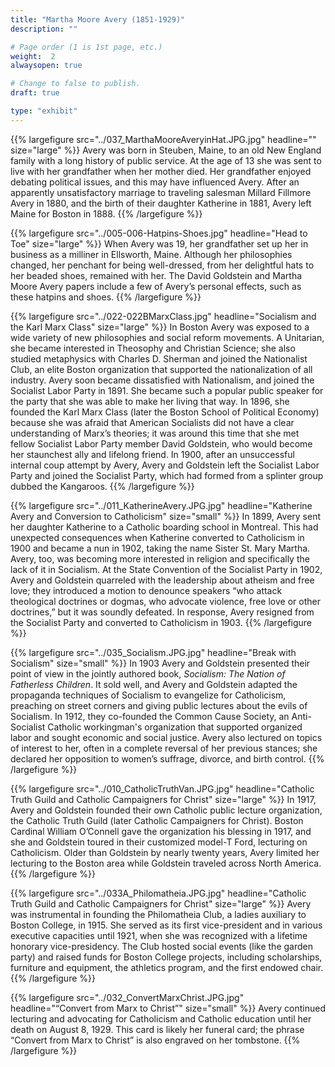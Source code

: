 ```yaml
---
title: "Martha Moore Avery (1851-1929)"
description: ""

# Page order (1 is 1st page, etc.)
weight:  2
alwaysopen: true

# Change to false to publish.
draft: true

type: "exhibit"
---
```


{{% largefigure src="../037_MarthaMooreAveryinHat.JPG.jpg" headline="" size="large" %}}
Avery was born in Steuben, Maine, to an old New England family with a long history of public service. At the age of 13 she was sent to live with her grandfather when her mother died. Her grandfather enjoyed debating political issues, and this may have influenced Avery. After an apparently unsatisfactory marriage to traveling salesman Millard Fillmore Avery in 1880, and the birth of their daughter Katherine in 1881, Avery left Maine for Boston in 1888.
{{% /largefigure %}}

{{% largefigure src="../005-006-Hatpins-Shoes.jpg" headline="Head to Toe" size="large" %}}
When Avery was 19, her grandfather set up her in business as a milliner in Ellsworth, Maine. Although her philosophies changed, her penchant for being well-dressed, from her delightful hats to her beaded shoes, remained with her. The David Goldstein and Martha Moore Avery papers include a few of Avery’s personal effects, such as these hatpins and shoes. 
{{% /largefigure %}}

{{% largefigure src="../022-022BMarxClass.jpg" headline="Socialism and the Karl Marx Class" size="large" %}}
In Boston Avery was exposed to a wide variety of new philosophies and social reform movements. A Unitarian, she became interested in Theosophy and Christian Science; she also studied metaphysics with Charles D. Sherman and joined the Nationalist Club, an elite Boston organization that supported the nationalization of all industry. Avery soon became dissatisfied with Nationalism, and joined the Socialist Labor Party in 1891. She became such a popular public speaker for the party that she was able to make her living that way. In 1896, she founded the Karl Marx Class (later the Boston School of Political Economy) because she was afraid that American Socialists did not have a clear understanding of Marx’s theories; it was around this time that she met fellow Socialist Labor Party member David Goldstein, who would become her staunchest ally and lifelong friend. In 1900, after an unsuccessful internal coup attempt by Avery, Avery and Goldstein left the Socialist Labor Party and joined the Socialist Party, which had formed from a splinter group dubbed the Kangaroos.
{{% /largefigure %}}


{{% largefigure src="../011_KatherineAvery.JPG.jpg" headline="Katherine Avery and Conversion to Catholicism" size="small" %}}
In 1899, Avery sent her daughter Katherine to a Catholic boarding school in Montreal. This had unexpected consequences when Katherine converted to Catholicism in 1900 and became a nun in 1902, taking the name Sister St. Mary Martha. Avery, too, was becoming more interested in religion and specifically the lack of it in Socialism. At the State Convention of the Socialist Party in 1902, Avery and Goldstein quarreled with the leadership about atheism and free love; they introduced a motion to denounce speakers “who attack theological doctrines or dogmas, who advocate violence, free love or other doctrines,” but it was soundly defeated. In response, Avery resigned from the Socialist Party and converted to Catholicism in 1903.
{{% /largefigure %}}

{{% largefigure src="../035_Socialism.JPG.jpg" headline="Break with Socialism" size="small" %}}
In 1903 Avery and Goldstein presented their point of view in the jointly authored book, *Socialism: The Nation of Fatherless Children*. It sold well, and Avery and Goldstein adapted the propaganda techniques of Socialism to evangelize for Catholicism, preaching on street corners and giving public lectures about the evils of Socialism. In 1912, they co-founded the Common Cause Society, an Anti-Socialist Catholic workingman's organization that supported organized labor and sought economic and social justice. Avery also lectured on topics of interest to her, often in a complete reversal of her previous stances; she declared her opposition to women’s suffrage, divorce, and birth control.
{{% /largefigure %}}

{{% largefigure src="../010_CatholicTruthVan.JPG.jpg" headline="Catholic Truth Guild and Catholic Campaigners for Christ" size="large" %}}
In 1917, Avery and Goldstein founded their own Catholic public lecture organization, the Catholic Truth Guild (later Catholic Campaigners for Christ). Boston Cardinal William O’Connell gave the organization his blessing in 1917, and she and Goldstein toured in their customized model-T Ford, lecturing on Catholicism. Older than Goldstein by nearly twenty years, Avery limited her lecturing to the Boston area while Goldstein traveled across North America.
{{% /largefigure %}}

{{% largefigure src="../033A_Philomatheia.JPG.jpg" headline="Catholic Truth Guild and Catholic Campaigners for Christ" size="large" %}}
Avery was instrumental in founding the Philomatheia Club, a ladies auxiliary to Boston College, in 1915. She served as its first vice-president and in various executive capacities until 1921, when she was recognized with a lifetime honorary vice-presidency. The Club hosted social events (like the garden party) and raised funds for Boston College projects, including scholarships, furniture and equipment, the athletics program, and the first endowed chair.
{{% /largefigure %}}

{{% largefigure src="../032_ConvertMarxChrist.JPG.jpg" headline="“Convert from Marx to Christ”" size="small" %}}
Avery continued lecturing and advocating for Catholicism and Catholic education until her death on August 8, 1929. This card is likely her funeral card; the phrase “Convert from Marx to Christ” is also engraved on her tombstone.
{{% /largefigure %}}